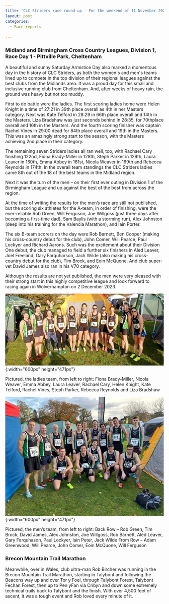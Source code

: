 ```yaml
---
title: 'CLC Striders race round up - For the weekend of 11 November 2023'
layout: post
categories:
  - Race reports

---
```


### Midland and Birmingham Cross Country Leagues, Division 1, Race Day 1 - Pittville Park, Cheltenham

A beautiful and sunny Saturday Armistice Day also marked a momentous day in the history of CLC Striders, as both the women's and men's teams lined up to compete in the top division of their regional leagues against the best clubs from the Midlands area. It was a proud day for this small and inclusive running club from Cheltenham. And, after weeks of heavy rain, the ground was heavy but not too muddy. 

First to do battle were the ladies. The first scoring ladies home were Helen Knight in a time of 27:21 in 39th place overall as 4th in her Masters category. Next was Kate Telford in 28:29 in 66th place overall and 14th in the Masters. Liza Bradshaw was just seconds behind in 28:35, for 70thplace  overall and 16th in the Masters. And the fourth scoring finisher was captain Rachel Vines in 29:00 dead for 84th place overall and 19th in the Masters. This was an amazingly strong start to the season, with the Masters achieving 2nd place in their category.

The remaining seven Striders ladies all ran well, too, with Rachael Cary finishing 122nd, Fiona Brady-Miller in 128th, Steph Parker in 129th, Laura Leaver in 160th, Emma Abbey in 161st, Nicola Weaver in 169th and Rebecca Reynolds in 174th. In the overall team standings the CLC Striders ladies came 8th out of the 18 of the best teams in the Midland region.

Next it was the turn of the men – on their first ever outing in Division 1 of the Birmingham League and up against the best of the best from across the region.

At the time of writing the results for the men’s race are still not published, but the scoring six athletes for the A-team, in order of finishing, were the ever-reliable Rob Green, Will Ferguson, Joe Willgoss (just three days after becoming a first-time dad), Sam Baylis (with a storming run), Alex Johnston (deep into his training for the Valencia Marathon), and Iain Porter.

The six B-team scorers on the day were Rob Barnett, Ben Cooper (making his cross-country debut for the club), John Comer, Will Pearce, Paul Lockyer and Richard Aarons. Such was the excitement about their Division One debut, the club managed to field a further six finishers in Aled Leaver, Joel Freeland, Gary Farquharson, Jack Wilde (also making his cross-country debut for the club), Tim Brock, and Eoin McQuone. And club super-vet David James also ran in his V70 category.

Although the results are not yet published, the men were very pleased with their strong start in this highly competitive league and look forward to racing again in Wolverhampton on 2 December 2023.

![Ladies XC team](/images/2023/11/2023-11-13-Ladies-XC.jpg "Ladies XC"){:width="600px" height="471px"}

Pictured, the ladies team, from left to right: Fiona Brady-Miller, Nicola Weaver, Emma Abbey, Laura Leaver, Rachael Cary, Helen Knight, Kate Telford, Rachel Vines, Steph Parker, Rebecca Reynolds and Liza Bradshaw

![Mens XC team](/images/2023/11/2023-11-13-Mens-XC.jpg "Mens XC"){:width="600px" height="471px"}

Pictured, the men’s team, from left to right: 
Back Row – Rob Green, Tim Brock, David James, Alex Johnston, Joe Willgoss, Rob Barnett, Aled Leaver, Gary Farquhason, Paul Lockyer, Iain Peter, Jack Wilde
From Row – Adam Greenwood, Will Pearce, John Comer, Eoin McQuone, Will Ferguson 

### Brecon Mountain Trail Marathon

Meanwhile, over in Wales, club ultra-man Rob Bircher was running in the Brecon Mountain Trail Marathon, starting in Talybont and following the Beacons way up and over Tor y Foel, through Talybont Forest, Talybont Fechan Forest, then up to Pen yFan via Cribyn and down some extremely technical trails back to Talybont and the finish. With over 4,500 feet of ascent, it was a tough event and Rob loved every minute of it.
